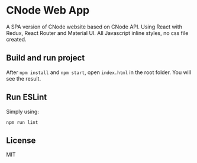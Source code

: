 # CNode Web App

A SPA version of CNode website based on CNode API. Using React with Redux, React Router and Material UI.
All Javascript inline styles, no css file created.

## Build and run project

After `npm install` and `npm start`, open `index.html` in the root folder. You will see the result.

## Run ESLint

Simply using:

    npm run lint

## License

MIT
